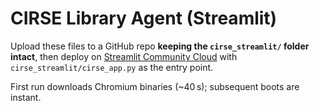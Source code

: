 # CIRSE Library Agent (Streamlit)

Upload these files to a GitHub repo **keeping the `cirse_streamlit/` folder intact**,
then deploy on [Streamlit Community Cloud](https://share.streamlit.io) with
`cirse_streamlit/cirse_app.py` as the entry point.

First run downloads Chromium binaries (~40 s); subsequent boots are instant.
